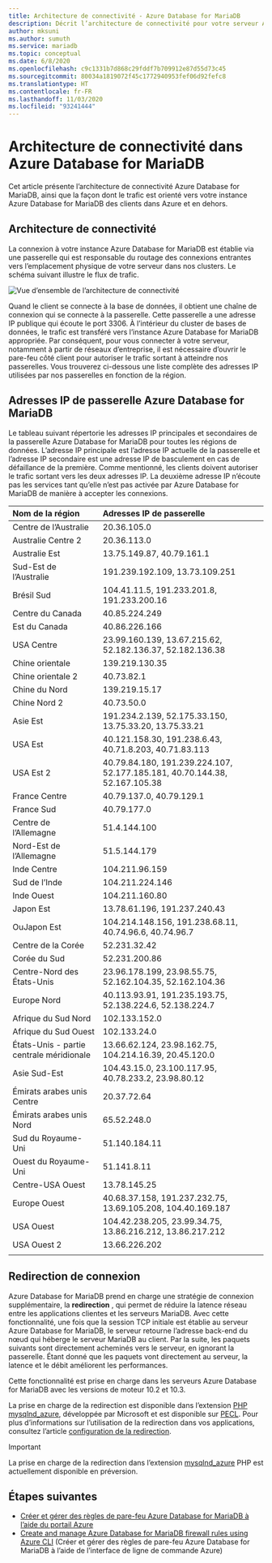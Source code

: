 ```yaml
---
title: Architecture de connectivité - Azure Database for MariaDB
description: Décrit l’architecture de connectivité pour votre serveur Azure Database for MariaDB.
author: mksuni
ms.author: sumuth
ms.service: mariadb
ms.topic: conceptual
ms.date: 6/8/2020
ms.openlocfilehash: c9c1331b7d868c29fddf7b709912e87d55d73c45
ms.sourcegitcommit: 80034a1819072f45c1772940953fef06d92fefc8
ms.translationtype: HT
ms.contentlocale: fr-FR
ms.lasthandoff: 11/03/2020
ms.locfileid: "93241444"
---
```

# <a name="connectivity-architecture-in-azure-database-for-mariadb"></a>Architecture de connectivité dans Azure Database for MariaDB
Cet article présente l’architecture de connectivité Azure Database for MariaDB, ainsi que la façon dont le trafic est orienté vers votre instance Azure Database for MariaDB des clients dans Azure et en dehors.

## <a name="connectivity-architecture"></a>Architecture de connectivité

La connexion à votre instance Azure Database for MariaDB est établie via une passerelle qui est responsable du routage des connexions entrantes vers l’emplacement physique de votre serveur dans nos clusters. Le schéma suivant illustre le flux de trafic.

![Vue d’ensemble de l’architecture de connectivité](./media/concepts-connectivity-architecture/connectivity-architecture-overview-proxy.png)

Quand le client se connecte à la base de données, il obtient une chaîne de connexion qui se connecte à la passerelle. Cette passerelle a une adresse IP publique qui écoute le port 3306. À l’intérieur du cluster de bases de données, le trafic est transféré vers l’instance Azure Database for MariaDB appropriée. Par conséquent, pour vous connecter à votre serveur, notamment à partir de réseaux d’entreprise, il est nécessaire d’ouvrir le pare-feu côté client pour autoriser le trafic sortant à atteindre nos passerelles. Vous trouverez ci-dessous une liste complète des adresses IP utilisées par nos passerelles en fonction de la région.

## <a name="azure-database-for-mariadb-gateway-ip-addresses"></a>Adresses IP de passerelle Azure Database for MariaDB

Le tableau suivant répertorie les adresses IP principales et secondaires de la passerelle Azure Database for MariaDB pour toutes les régions de données. L’adresse IP principale est l’adresse IP actuelle de la passerelle et l’adresse IP secondaire est une adresse IP de basculement en cas de défaillance de la première. Comme mentionné, les clients doivent autoriser le trafic sortant vers les deux adresses IP. La deuxième adresse IP n’écoute pas les services tant qu’elle n’est pas activée par Azure Database for MariaDB de manière à accepter les connexions.

| **Nom de la région** | **Adresses IP de passerelle** |
|:----------------|:-------------|
| Centre de l’Australie| 20.36.105.0     |
| Australie Centre 2     | 20.36.113.0   |
| Australie Est | 13.75.149.87, 40.79.161.1     |
| Sud-Est de l’Australie |191.239.192.109, 13.73.109.251   |
| Brésil Sud | 104.41.11.5, 191.233.201.8, 191.233.200.16  |
| Centre du Canada |40.85.224.249  |
| Est du Canada | 40.86.226.166    |
| USA Centre | 23.99.160.139, 13.67.215.62, 52.182.136.37, 52.182.136.38     |
| Chine orientale | 139.219.130.35    |
| Chine orientale 2 | 40.73.82.1  |
| Chine du Nord | 139.219.15.17    |
| Chine Nord 2 | 40.73.50.0     |
| Asie Est | 191.234.2.139, 52.175.33.150, 13.75.33.20, 13.75.33.21     |
| USA Est | 40.121.158.30, 191.238.6.43, 40.71.8.203, 40.71.83.113   |
| USA Est 2 |40.79.84.180, 191.239.224.107, 52.177.185.181, 40.70.144.38, 52.167.105.38  |
| France Centre | 40.79.137.0, 40.79.129.1  |
| France Sud | 40.79.177.0     |
| Centre de l’Allemagne | 51.4.144.100     |
| Nord-Est de l’Allemagne | 51.5.144.179  |
| Inde Centre | 104.211.96.159     |
| Sud de l’Inde | 104.211.224.146  |
| Inde Ouest | 104.211.160.80    |
| Japon Est | 13.78.61.196, 191.237.240.43  |
| OuJapon Est | 104.214.148.156, 191.238.68.11, 40.74.96.6, 40.74.96.7    |
| Centre de la Corée | 52.231.32.42   |
| Corée du Sud | 52.231.200.86    |
| Centre-Nord des États-Unis | 23.96.178.199, 23.98.55.75, 52.162.104.35, 52.162.104.36    |
| Europe Nord | 40.113.93.91, 191.235.193.75, 52.138.224.6, 52.138.224.7    |
| Afrique du Sud Nord  | 102.133.152.0    |
| Afrique du Sud Ouest | 102.133.24.0   |
| États-Unis - partie centrale méridionale |13.66.62.124, 23.98.162.75, 104.214.16.39, 20.45.120.0   |
| Asie Sud-Est | 104.43.15.0, 23.100.117.95, 40.78.233.2, 23.98.80.12     |
| Émirats arabes unis Centre | 20.37.72.64  |
| Émirats arabes unis Nord | 65.52.248.0    |
| Sud du Royaume-Uni | 51.140.184.11   |
| Ouest du Royaume-Uni | 51.141.8.11  |
| Centre-USA Ouest | 13.78.145.25     |
| Europe Ouest | 40.68.37.158, 191.237.232.75, 13.69.105.208, 104.40.169.187  |
| USA Ouest | 104.42.238.205, 23.99.34.75, 13.86.216.212, 13.86.217.212 |
| USA Ouest 2 | 13.66.226.202  |
||||

## <a name="connection-redirection"></a>Redirection de connexion

Azure Database for MariaDB prend en charge une stratégie de connexion supplémentaire, la **redirection** , qui permet de réduire la latence réseau entre les applications clientes et les serveurs MariaDB. Avec cette fonctionnalité, une fois que la session TCP initiale est établie au serveur Azure Database for MariaDB, le serveur retourne l’adresse back-end du nœud qui héberge le serveur MariaDB au client. Par la suite, les paquets suivants sont directement acheminés vers le serveur, en ignorant la passerelle. Étant donné que les paquets vont directement au serveur, la latence et le débit améliorent les performances.

Cette fonctionnalité est prise en charge dans les serveurs Azure Database for MariaDB avec les versions de moteur 10.2 et 10.3.

La prise en charge de la redirection est disponible dans l’extension [PHP mysqlnd_azure](https://github.com/microsoft/mysqlnd_azure), développée par Microsoft et est disponible sur [PECL](https://pecl.php.net/package/mysqlnd_azure). Pour plus d’informations sur l’utilisation de la redirection dans vos applications, consultez l’article [configuration de la redirection](./howto-redirection.md).

> [!IMPORTANT]
> La prise en charge de la redirection dans l’extension [mysqlnd_azure](https://github.com/microsoft/mysqlnd_azure) PHP est actuellement disponible en préversion.

## <a name="next-steps"></a>Étapes suivantes

* [Créer et gérer des règles de pare-feu Azure Database for MariaDB à l’aide du portail Azure](./howto-manage-firewall-portal.md)
* [Create and manage Azure Database for MariaDB firewall rules using Azure CLI](./howto-manage-firewall-cli.md) (Créer et gérer des règles de pare-feu Azure Database for MariaDB à l’aide de l’interface de ligne de commande Azure)